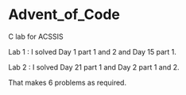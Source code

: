 # Advent_of_Code
C lab for ACSSIS

Lab 1 : I solved Day 1 part 1 and 2 and Day 15 part 1. 

Lab 2 : I solved Day 21 part 1 and Day 2 part 1 and 2. 

That makes 6 problems as required. 
